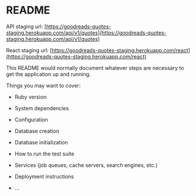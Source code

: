 # README


API staging url: [https://goodreads-quotes-staging.herokuapp.com/api/v1/quotes](https://goodreads-quotes-staging.herokuapp.com/api/v1/quotes)

React staging url: [https://goodreads-quotes-staging.herokuapp.com/react](https://goodreads-quotes-staging.herokuapp.com/react)

This README would normally document whatever steps are necessary to get the
application up and running.

Things you may want to cover:

* Ruby version

* System dependencies

* Configuration

* Database creation

* Database initialization

* How to run the test suite

* Services (job queues, cache servers, search engines, etc.)

* Deployment instructions

* ...

